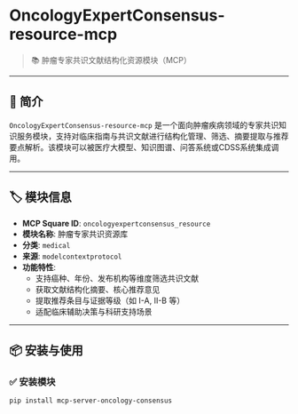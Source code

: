 # OncologyExpertConsensus-resource-mcp

> 📚 肿瘤专家共识文献结构化资源模块（MCP）

---

## 📘 简介

`OncologyExpertConsensus-resource-mcp` 是一个面向肿瘤疾病领域的专家共识知识服务模块，支持对临床指南与共识文献进行结构化管理、筛选、摘要提取与推荐要点解析。该模块可以被医疗大模型、知识图谱、问答系统或CDSS系统集成调用。

---

## 🏷️ 模块信息

- **MCP Square ID**: `oncologyexpertconsensus_resource`
- **模块名称**: 肿瘤专家共识资源库
- **分类**: `medical`
- **来源**: `modelcontextprotocol`
- **功能特性**:
  - 支持癌种、年份、发布机构等维度筛选共识文献
  - 获取文献结构化摘要、核心推荐意见
  - 提取推荐条目与证据等级（如 I-A, II-B 等）
  - 适配临床辅助决策与科研支持场景

---

## 📦 安装与使用

### ✅ 安装模块

```bash
pip install mcp-server-oncology-consensus
